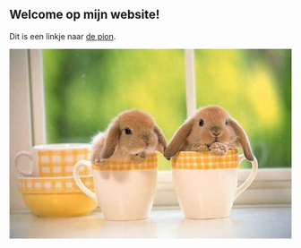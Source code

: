 ## Welcome op mijn website!

Dit is een linkje naar [de pion](https://depion.nl/).

![Image of rabbits](https://github.com/Pablonivo/Pablonivo.github.io/blob/master/images/rabbits.jpg)
